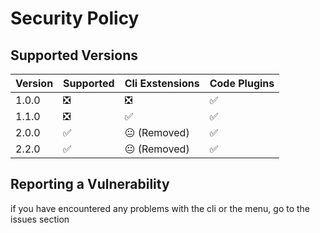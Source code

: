 # Security Policy

## Supported Versions

| Version | Supported          | Cli Exstensions            | Code Plugins           |
| ------- | ------------------ |----------------------------|------------------------|
| 1.0.0   | ❎                 | ❎                        | ✅                     |
| 1.1.0   | ❎                 | ✅                        | ✅                     |
| 2.0.0   | ✅                 | 😐 (Removed)              | ✅                     |
| 2.2.0   | ✅                 | 😐 (Removed)              | ✅                     |

## Reporting a Vulnerability

if you have encountered any problems with the cli or the menu, go to the issues section 
